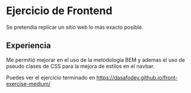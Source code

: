 # Ejercicio de Frontend
Se pretendía replicar un sitio web lo más exacto posible.
## Experiencia
Me permitió mejorar en el uso de la metodología BEM y ademas el uso de pseudo clases de CSS para la mejora de estilos en el navbar.

Puedes ver el ejercicio terminado en https://dasafodev.github.io/front-exercise-medium/
